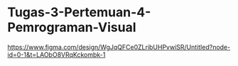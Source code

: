 # Tugas-3-Pertemuan-4-Pemrograman-Visual
https://www.figma.com/design/WgJqQFCe0ZLribUHPvwiSR/Untitled?node-id=0-1&t=LAObO8VRqKckombk-1
